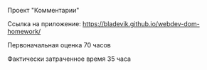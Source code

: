 Проект "Комментарии"

Ссылка на приложение:
https://bladevik.github.io/webdev-dom-homework/

Первоначальная оценка
70 часов

Фактически затраченное время
35 часа





